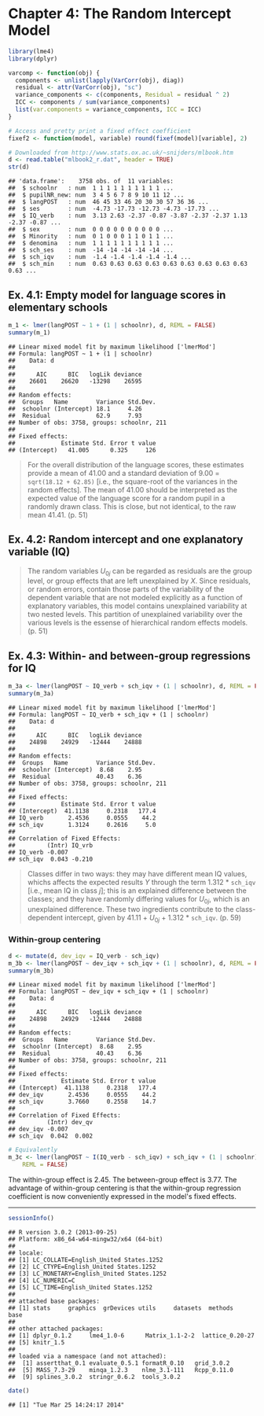 Chapter 4: The Random Intercept Model
===============================================================================


```r
library(lme4)
library(dplyr)

varcomp <- function(obj) {
  components <- unlist(lapply(VarCorr(obj), diag))
  residual <- attr(VarCorr(obj), "sc")
  variance_components <- c(components, Residual = residual ^ 2)
  ICC <- components / sum(variance_components)
  list(var.components = variance_components, ICC = ICC)
}

# Access and pretty print a fixed effect coefficient
fixef2 <- function(model, variable) round(fixef(model)[variable], 2)

# Downloaded from http://www.stats.ox.ac.uk/~snijders/mlbook.htm
d <- read.table("mlbook2_r.dat", header = TRUE)
str(d)
```

```
## 'data.frame':	3758 obs. of  11 variables:
##  $ schoolnr   : num  1 1 1 1 1 1 1 1 1 1 ...
##  $ pupilNR_new: num  3 4 5 6 7 8 9 10 11 12 ...
##  $ langPOST   : num  46 45 33 46 20 30 30 57 36 36 ...
##  $ ses        : num  -4.73 -17.73 -12.73 -4.73 -17.73 ...
##  $ IQ_verb    : num  3.13 2.63 -2.37 -0.87 -3.87 -2.37 -2.37 1.13 -2.37 -0.87 ...
##  $ sex        : num  0 0 0 0 0 0 0 0 0 0 ...
##  $ Minority   : num  0 1 0 0 0 1 1 0 1 1 ...
##  $ denomina   : num  1 1 1 1 1 1 1 1 1 1 ...
##  $ sch_ses    : num  -14 -14 -14 -14 -14 ...
##  $ sch_iqv    : num  -1.4 -1.4 -1.4 -1.4 -1.4 ...
##  $ sch_min    : num  0.63 0.63 0.63 0.63 0.63 0.63 0.63 0.63 0.63 0.63 ...
```



Ex. 4.1: Empty model for language scores in elementary schools
-------------------------------------------------------------------------------


```r
m_1 <- lmer(langPOST ~ 1 + (1 | schoolnr), d, REML = FALSE)
summary(m_1)
```

```
## Linear mixed model fit by maximum likelihood ['lmerMod']
## Formula: langPOST ~ 1 + (1 | schoolnr) 
##    Data: d 
## 
##      AIC      BIC   logLik deviance 
##    26601    26620   -13298    26595 
## 
## Random effects:
##  Groups   Name        Variance Std.Dev.
##  schoolnr (Intercept) 18.1     4.26    
##  Residual             62.9     7.93    
## Number of obs: 3758, groups: schoolnr, 211
## 
## Fixed effects:
##             Estimate Std. Error t value
## (Intercept)   41.005      0.325     126
```


> For the overall distribution of the language scores, these estimates provide a mean of 41.00 and a standard deviation of 9.00 = `sqrt(18.12 + 62.85)` [i.e., the square-root of the variances in the random effects]. The mean of 41.00 should be interpreted as the expected value of the language score for a random pupil in a randomly drawn class. This is close, but not identical, to the raw mean 41.41. (p. 51)


Ex. 4.2: Random intercept and one explanatory variable (IQ)
-------------------------------------------------------------------------------

> The random variables <em>U</em><sub>0<em>j</em></sub> can be regarded as residuals are the group level, or group effects that are left unexplained by _X_. Since residuals, or random errors, contain those parts of the variability of the dependent variable that are not modeled explicitly as a function of explanatory variables, this model contains unexplained variability at two nested levels. This partition of unexplained variability over the various levels is the essense of hierarchical random effects models. (p. 51)



Ex. 4.3: Within- and between-group regressions for IQ
-------------------------------------------------------------------------------


```r
m_3a <- lmer(langPOST ~ IQ_verb + sch_iqv + (1 | schoolnr), d, REML = FALSE)
summary(m_3a)
```

```
## Linear mixed model fit by maximum likelihood ['lmerMod']
## Formula: langPOST ~ IQ_verb + sch_iqv + (1 | schoolnr) 
##    Data: d 
## 
##      AIC      BIC   logLik deviance 
##    24898    24929   -12444    24888 
## 
## Random effects:
##  Groups   Name        Variance Std.Dev.
##  schoolnr (Intercept)  8.68    2.95    
##  Residual             40.43    6.36    
## Number of obs: 3758, groups: schoolnr, 211
## 
## Fixed effects:
##             Estimate Std. Error t value
## (Intercept)  41.1138     0.2318   177.4
## IQ_verb       2.4536     0.0555    44.2
## sch_iqv       1.3124     0.2616     5.0
## 
## Correlation of Fixed Effects:
##         (Intr) IQ_vrb
## IQ_verb -0.007       
## sch_iqv  0.043 -0.210
```


> Classes differ in two ways: they may have different mean IQ values, whichs affects the expected results _Y_ through the term 1.312 * `sch_iqv` [i.e., mean IQ in class _j_]; this is an explained difference between the classes; and they have randomly differing values for <em>U</em><sub>0<em>j</em></sub>, which is an unexplained difference. These two ingredients contribute to the class-dependent intercept, given by 41.11 + <em>U</em><sub>0<em>j</em></sub> + 1.312 * `sch_iqv`. (p. 59)

### Within-group centering


```r
d <- mutate(d, dev_iqv = IQ_verb - sch_iqv)
m_3b <- lmer(langPOST ~ dev_iqv + sch_iqv + (1 | schoolnr), d, REML = FALSE)
summary(m_3b)
```

```
## Linear mixed model fit by maximum likelihood ['lmerMod']
## Formula: langPOST ~ dev_iqv + sch_iqv + (1 | schoolnr) 
##    Data: d 
## 
##      AIC      BIC   logLik deviance 
##    24898    24929   -12444    24888 
## 
## Random effects:
##  Groups   Name        Variance Std.Dev.
##  schoolnr (Intercept)  8.68    2.95    
##  Residual             40.43    6.36    
## Number of obs: 3758, groups: schoolnr, 211
## 
## Fixed effects:
##             Estimate Std. Error t value
## (Intercept)  41.1138     0.2318   177.4
## dev_iqv       2.4536     0.0555    44.2
## sch_iqv       3.7660     0.2558    14.7
## 
## Correlation of Fixed Effects:
##         (Intr) dev_qv
## dev_iqv -0.007       
## sch_iqv  0.042  0.002
```

```r
# Equivalently
m_3c <- lmer(langPOST ~ I(IQ_verb - sch_iqv) + sch_iqv + (1 | schoolnr), d, 
    REML = FALSE)
```


The within-group effect is 2.45. The between-group effect is 3.77. The advantage of within-group centering is that the within-group regression coefficient is now conveniently expressed in the model's fixed effects.







*** 


```r
sessionInfo()
```

```
## R version 3.0.2 (2013-09-25)
## Platform: x86_64-w64-mingw32/x64 (64-bit)
## 
## locale:
## [1] LC_COLLATE=English_United States.1252 
## [2] LC_CTYPE=English_United States.1252   
## [3] LC_MONETARY=English_United States.1252
## [4] LC_NUMERIC=C                          
## [5] LC_TIME=English_United States.1252    
## 
## attached base packages:
## [1] stats     graphics  grDevices utils     datasets  methods   base     
## 
## other attached packages:
## [1] dplyr_0.1.2     lme4_1.0-6      Matrix_1.1-2-2  lattice_0.20-27
## [5] knitr_1.5      
## 
## loaded via a namespace (and not attached):
##  [1] assertthat_0.1 evaluate_0.5.1 formatR_0.10   grid_3.0.2    
##  [5] MASS_7.3-29    minqa_1.2.3    nlme_3.1-111   Rcpp_0.11.0   
##  [9] splines_3.0.2  stringr_0.6.2  tools_3.0.2
```

```r
date()
```

```
## [1] "Tue Mar 25 14:24:17 2014"
```


